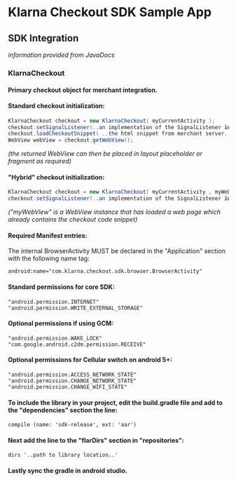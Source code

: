 # Klarna Checkout SDK Sample App

## SDK Integration
_information provided from JavaDocs_

### KlarnaCheckout

#### Primary checkout object for merchant integration.

#### Standard checkout initialization:

```java
KlarnaCheckout checkout = new KlarnaCheckout( myCurrentActivity );
checkout.setSignalListener(..an implementation of the SignalListener interface..);
checkout.loadCheckoutSnippet( ..the html snippet from merchant server.. );
WebView webView = checkout.getWebView();
```

_(the returned WebView can then be placed in layout placeholder or fragment as required)_

#### "Hybrid" checkout initialization:
```java
KlarnaCheckout checkout = new KlarnaCheckout( myCurrentActivity , myWebView);
checkout.setSignalListener(..an implementation of the SignalListener interface..);
```
_("myWebView" is a WebView instance that has loaded a web page which already contains the checkout code snippet)_

#### Required Manifest entries:
The internal BrowserActivity MUST be declared in the "Application" section with the following name tag:

    android:name="com.klarna.checkout.sdk.browser.BrowserActivity"

#### Standard permissions for core SDK:

    "android.permission.INTERNET"
    "android.permission.WRITE_EXTERNAL_STORAGE"

#### Optional permissions if using GCM:

    "android.permission.WAKE_LOCK"
    "com.google.android.c2dm.permission.RECEIVE"

#### Optional permissions for Cellular switch on android 5+:

    "android.permission.ACCESS_NETWORK_STATE"
    "android.permission.CHANGE_NETWORK_STATE"
    "android.permission.CHANGE_WIFI_STATE"

#### To include the library in your project, edit the build.gradle file and add to the "dependencies" section the line:

    compile (name: 'sdk-release', ext: 'aar')

#### Next add the line to the "flarDirs" section in "repositories":

    dirs '..path to library location..'

#### Lastly sync the gradle in android studio.